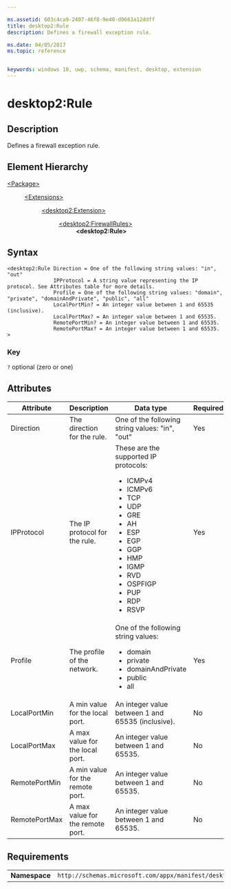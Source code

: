 ```yaml
---

ms.assetid: 603c4ca9-2407-46f8-9e48-d0663a12ddff
title: desktop2:Rule
description: Defines a firewall exception rule.

ms.date: 04/05/2017
ms.topic: reference


keywords: windows 10, uwp, schema, manifest, desktop, extension 
---
```


# desktop2:Rule

## Description
Defines a firewall exception rule.

## Element Hierarchy
<dl>
<dt><a href="element-package.md">&lt;Package&gt;</a></dt>
<dd>
<dl>
<dt><a href="element-extensions.md">&lt;Extensions&gt;</a></dt>
<dd>
<dl>
<dt><a href="element-desktop2-package-extension.md">&lt;desktop2:Extension&gt;</a></dt>
<dd>
<dl>
<dt><a href="element-desktop2-firewallrules.md">&lt;desktop2:FirewallRules&gt;</a></dt>
<dd><b>&lt;desktop2:Rule&gt;</b></dd>
</dl>
</dd>
</dl>
</dd>
</dl>
</dd>
</dl>

## Syntax
```syntax
<desktop2:Rule Direction = One of the following string values: "in", "out"
               IPProtocol = A string value representing the IP protocol. See Attributes table for more details.
               Profile = One of the following string values: "domain", "private", "domainAndPrivate", "public", "all"
               LocalPortMin? = An integer value between 1 and 65535 (inclusive).
               LocalPortMax? = An integer value between 1 and 65535.
               RemotePortMin? = An integer value between 1 and 65535.
               RemotePortMax? = An integer value between 1 and 65535. >
```

### Key
`?` optional (zero or one)

## Attributes
| Attribute | Description | Data type | Required |
|-----------|-------------|-----------|----------|
| Direction | The direction for the rule. | One of the following string values: "in", "out" | Yes |
| IPProtocol | The IP protocol for the rule. | These are the supported IP protocols: <ul><li>ICMPv4</li><li>ICMPv6</li><li>TCP</li><li>UDP</li><li>GRE</li><li>AH</li><li>ESP</li><li>EGP</li><li>GGP</li><li>HMP</li><li>IGMP</li><li>RVD</li><li>OSPFIGP</li><li>PUP</li><li>RDP</li><li>RSVP</li></ul> | Yes |
| Profile | The profile of the network. | One of the following string values: <ul><li>domain</li><li>private</li><li>domainAndPrivate</li><li>public</li><li>all</li></ul> | Yes |
| LocalPortMin | A min value for the local port. | An integer value between 1 and 65535 (inclusive). | No |
| LocalPortMax | A max value for the local port. | An integer value between 1 and 65535. | No |
| RemotePortMin | A min value for the remote port. | An integer value between 1 and 65535. | No |
| RemotePortMax | A max value for the remote port. | An integer value between 1 and 65535. | No |

## Requirements

|               |                                                             |
|---------------|-------------------------------------------------------------|
| **Namespace** | `http://schemas.microsoft.com/appx/manifest/desktop/windows10/2` |
